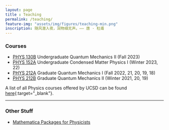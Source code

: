 ```yaml
---
layout: page 
title : Teaching 
permalink: /teaching/
feature-img: "assets/img/figures/teaching-min.png"
inscription: 随风潜入夜，润物细无声。—— 唐 · 杜甫
---
```


### Courses

- [PHYS 130B]({{site.baseurl}}/teaching/PHYS130B) Undergraduate Quantum Mechanics II (Fall 2023)
- [PHYS 152A]({{site.baseurl}}/teaching/PHYS152A) Undergraduate Condensed Matter Physics I (Winter 2023, 22)
- [PHYS 212A]({{site.baseurl}}/teaching/PHYS212A) Graduate Quantum Mechanics I (Fall 2022, 21, 20, 19, 18) 
- [PHYS 212B]({{site.baseurl}}/teaching/PHYS212B) Graduate Quantum Mechanics II (Winter 2021, 20, 19)


A list of all Physics courses offered by UCSD can be found [here](https://ucsd.edu/catalog/courses/PHYS.html){:target="_blank"}.

---

### Other Stuff

- [Mathematica Packages for Physicists]({{site.baseurl}}/teaching/Mathematica)